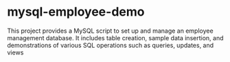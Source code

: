 # mysql-employee-demo
This project provides a MySQL script to set up and manage an employee management database. It includes table creation, sample data insertion, and demonstrations of various SQL operations such as queries, updates, and views
